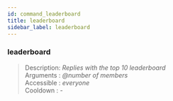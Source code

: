 ```yaml
---
id: command_leaderboard
title: leaderboard
sidebar_label: leaderboard
---
```


### leaderboard

> Description: _Replies with the top 10 leaderboard_<br>
> Arguments  : _@number of members_<br>
> Accessible : _everyone_<br>
> Cooldown   : _-_<br>